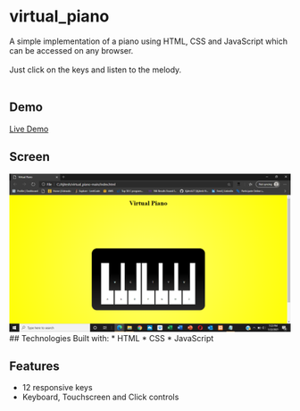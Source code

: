 # virtual_piano
A simple implementation of a piano using HTML, CSS and JavaScript which can be accessed on any browser.
<br><br>
Just click on the keys and listen to the melody. 
<br><br>

## Demo
<a href="https://rickscode.github.io/virtual_piano/" rel="nofollow">Live Demo</a>

## Screen
<img src="virtual-piano.png"/>
## Technologies
Built with:
* HTML
* CSS
* JavaScript

## Features
* 12 responsive keys
* Keyboard, Touchscreen and Click controls